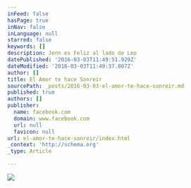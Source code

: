 ```yaml
---
inFeed: false
hasPage: true
inNav: false
inLanguage: null
starred: false
keywords: []
description: Jenn es Feliz al lado de Leo
datePublished: '2016-03-03T11:49:51.929Z'
dateModified: '2016-03-03T11:49:37.807Z'
author: []
title: El Amor te hace Sonreir
sourcePath: _posts/2016-03-03-el-amor-te-hace-sonreir.md
published: true
authors: []
publisher:
  name: facebook.com
  domain: www.facebook.com
  url: null
  favicon: null
url: el-amor-te-hace-sonreir/index.html
_context: 'http://schema.org'
_type: Article

---
```

![](https://s3-us-west-2.amazonaws.com/the-grid-img/p/ee634d62ffd087bdb6af980dde626b8298d3fc2d.jpg)